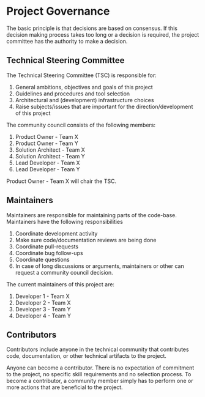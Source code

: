 <!--
SPDX-FileCopyrightText: 'Copyright Contributors to the [name_open_source_project] project' 

SPDX-License-Identifier: Apache-2.0
-->
# Project Governance

The basic principle is that decisions are based on consensus. If this decision making process takes too long or a decision is required, the project committee has the authority to make a decision.

## Technical Steering Committee

The Technical Steering Committee (TSC) is responsible for:

1. General ambitions, objectives and goals of this project
1. Guidelines and procedures and tool selection
1. Architectural and (development) infrastructure choices
1. Raise subjects/issues that are important for the direction/development of this project

The community council consists of the following members:
1. Product Owner - Team X
1. Product Owner - Team Y
1. Solution Architect - Team X
1. Solution Architect - Team Y
1. Lead Developer - Team X
1. Lead Developer - Team Y

Product Owner - Team X will chair the TSC.

## Maintainers

Maintainers are responsible for maintaining parts of the code-base. Maintainers have the following responsibilities

1. Coordinate development activity
1. Make sure code/documentation reviews are being done
1. Coordinate pull-requests
1. Coordinate bug follow-ups
1. Coordinate questions
1. In case of long discussions or arguments, maintainers or other can request a community council decision.

The current maintainers of this project are:
 1. Developer 1 - Team X
 1. Developer 2 - Team X
 1. Developer 3 - Team Y
 1. Developer 4 - Team Y

 ## Contributors

Contributors include anyone in the technical community that contributes code, documentation, or other technical artifacts to the project.

Anyone can become a contributor. There is no expectation of commitment to the project, no specific skill requirements and no selection process. To become a contributor, a community member simply has to perform one or more actions that are beneficial to the project.
